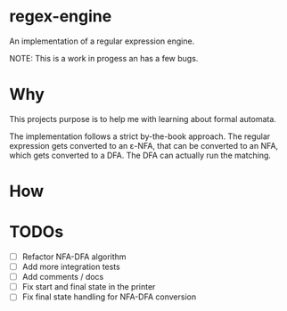 # regex-engine
An implementation of a regular expression engine.

NOTE: This is a work in progess an has a few bugs.

# Why
This projects purpose is to help me with learning about formal automata.

The implementation follows a strict by-the-book approach.
The regular expression gets converted to an ε-NFA, that can be converted to an NFA, which gets
converted to a DFA. The DFA can actually run the matching.

# How

# TODOs
 - [ ] Refactor NFA-DFA algorithm
 - [ ] Add more integration tests
 - [ ] Add comments / docs
 - [ ] Fix start and final state in the printer
 - [ ] Fix final state handling for NFA-DFA conversion
